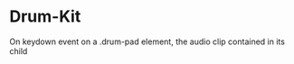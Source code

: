 # Drum-Kit

On keydown event on a .drum-pad element, the audio clip contained in its child <audio> element is triggered.

